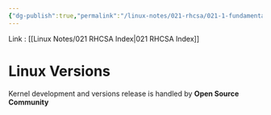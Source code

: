 ```yaml
---
{"dg-publish":true,"permalink":"/linux-notes/021-rhcsa/021-1-fundamentals-of-computer/021-1-4-linux-versions/","noteIcon":"","created":"2023-10-07T13:47:51.335+05:30","updated":"2023-10-23T10:55:49.013+05:30"}
---
```


Link : [[Linux Notes/021 RHCSA Index\|021 RHCSA Index]]

# Linux Versions

Kernel development and versions release is handled by **Open Source Community**


<style> .container {font-family: sans-serif; text-align: center;} .button-wrapper button {z-index: 1;height: 40px; width: 100px; margin: 10px;padding: 5px;} .excalidraw .App-menu_top .buttonList { display: flex;} .excalidraw-wrapper { height: 800px; margin: 50px; position: relative;} :root[dir="ltr"] .excalidraw .layer-ui__wrapper .zen-mode-transition.App-menu_bottom--transition-left {transform: none;} </style><script src="https://cdn.jsdelivr.net/npm/react@17/umd/react.production.min.js"></script><script src="https://cdn.jsdelivr.net/npm/react-dom@17/umd/react-dom.production.min.js"></script><script type="text/javascript" src="https://cdn.jsdelivr.net/npm/@excalidraw/excalidraw@0/dist/excalidraw.production.min.js"></script><div id="Linux_versionsexcalidraw.md1"></div><script>(function(){const InitialData={"type":"excalidraw","version":2,"source":"https://github.com/zsviczian/obsidian-excalidraw-plugin/releases/tag/1.9.19","elements":[{"id":"UZ148YN4","type":"text","x":-41,"y":-138.828125,"width":141.33985900878906,"height":25,"angle":0,"strokeColor":"#e03131","backgroundColor":"transparent","fillStyle":"hachure","strokeWidth":1,"strokeStyle":"solid","roughness":1,"opacity":100,"groupIds":[],"frameId":null,"roundness":null,"seed":358207660,"version":26,"versionNonce":246544172,"isDeleted":false,"boundElements":null,"updated":1694748739218,"link":null,"locked":false,"text":"kernel versions","rawText":"kernel versions","fontSize":20,"fontFamily":1,"textAlign":"left","verticalAlign":"top","baseline":17,"containerId":null,"originalText":"kernel versions","lineHeight":1.25},{"id":"pQdRCXVn","type":"text","x":-14.66668701171875,"y":-104.16143798828125,"width":33.95997619628906,"height":100,"angle":0,"strokeColor":"#1e1e1e","backgroundColor":"transparent","fillStyle":"hachure","strokeWidth":1,"strokeStyle":"solid","roughness":1,"opacity":100,"groupIds":[],"frameId":null,"roundness":null,"seed":1859108268,"version":93,"versionNonce":1945555988,"isDeleted":false,"boundElements":null,"updated":1694748359644,"link":null,"locked":false,"text":"2.0\n2.2\n2.4\n2.6","rawText":"2.0\n2.2\n2.4\n2.6","fontSize":20,"fontFamily":1,"textAlign":"left","verticalAlign":"top","baseline":92,"containerId":null,"originalText":"2.0\n2.2\n2.4\n2.6","lineHeight":1.25},{"id":"2gOKrUEo","type":"text","x":-12.333251953125,"y":2.505218505859375,"width":30.339981079101562,"height":75,"angle":0,"strokeColor":"#1e1e1e","backgroundColor":"transparent","fillStyle":"hachure","strokeWidth":1,"strokeStyle":"solid","roughness":1,"opacity":100,"groupIds":[],"frameId":null,"roundness":null,"seed":326101164,"version":53,"versionNonce":178202412,"isDeleted":false,"boundElements":null,"updated":1694748359644,"link":null,"locked":false,"text":"3.x\n4.x\n5.x","rawText":"3.x\n4.x\n5.x","fontSize":20,"fontFamily":1,"textAlign":"left","verticalAlign":"top","baseline":67,"containerId":null,"originalText":"3.x\n4.x\n5.x","lineHeight":1.25},{"id":"kKv99iP3","type":"text","x":-13.6666259765625,"y":90.17184448242188,"width":29.519973754882812,"height":25,"angle":0,"strokeColor":"#1e1e1e","backgroundColor":"transparent","fillStyle":"hachure","strokeWidth":1,"strokeStyle":"solid","roughness":1,"opacity":100,"groupIds":[],"frameId":null,"roundness":null,"seed":2052656044,"version":58,"versionNonce":1336619412,"isDeleted":false,"boundElements":null,"updated":1694748359644,"link":null,"locked":false,"text":"6.x","rawText":"6.x","fontSize":20,"fontFamily":1,"textAlign":"left","verticalAlign":"top","baseline":17,"containerId":null,"originalText":"6.x","lineHeight":1.25},{"id":"1yXiQcOULdxXlO32hDbvo","type":"freedraw","x":-200.33331298828125,"y":-143.49478149414062,"width":0.0001,"height":0.0001,"angle":0,"strokeColor":"#1e1e1e","backgroundColor":"transparent","fillStyle":"hachure","strokeWidth":1,"strokeStyle":"solid","roughness":1,"opacity":100,"groupIds":[],"frameId":null,"roundness":null,"seed":634175508,"version":10,"versionNonce":1128811564,"isDeleted":false,"boundElements":null,"updated":1694748359644,"link":null,"locked":false,"points":[[0,0],[0.0001,0.0001]],"pressures":[],"simulatePressure":true,"lastCommittedPoint":[0.0001,0.0001]},{"id":"lCecxTQwm8T0joi_sNeVy","type":"freedraw","x":37.6666259765625,"y":-96.828125,"width":29.3333740234375,"height":84,"angle":0,"strokeColor":"#1e1e1e","backgroundColor":"transparent","fillStyle":"hachure","strokeWidth":0.5,"strokeStyle":"solid","roughness":1,"opacity":100,"groupIds":[],"frameId":null,"roundness":null,"seed":780898324,"version":144,"versionNonce":1133662764,"isDeleted":false,"boundElements":null,"updated":1694748398307,"link":null,"locked":false,"points":[[-0.20511279603094223,0],[0.9231296515920566,0],[1.4871992301390855,0],[3.743684125385083,0],[4.307753703932112,0],[6.00006573010214,0.6511528547420058],[6.564135308649169,1.3023355173510174],[7.692377756272167,1.9534883720930232],[7.692377756272167,3.2558238894440406],[8.820620203895166,5.209312261537064],[10.512932230065195,9.767441860465116],[10.512932230065195,11.720930232558139],[11.641071387159252,14.325571459393167],[11.641071387159252,14.97675412200218],[11.641071387159252,15.627906976744185],[11.641071387159252,17.58139534883721],[11.641071387159252,18.883730866188227],[11.641071387159252,20.83721923828125],[11.641071387159252,22.13952494776526],[11.641071387159252,24.093013319858283],[11.641071387159252,26.69768435456032],[11.077001808612223,27.99999006404433],[11.077001808612223,29.302325581395348],[11.077001808612223,29.953478436137353],[11.077001808612223,30.604661098746366],[11.077001808612223,31.25581395348837],[11.077001808612223,32.55814947083939],[11.077001808612223,33.20930232558139],[11.077001808612223,33.8604551803234],[11.077001808612223,34.51163784293241],[11.077001808612223,35.16279069767442],[11.077001808612223,35.813943552416426],[11.077001808612223,36.465126215025435],[11.641071387159252,36.465126215025435],[12.76931383478225,37.116279069767444],[15.025695439499307,37.116279069767444],[17.282180334745306,37.116279069767444],[17.846249913292333,37.116279069767444],[20.102631518009392,37.116279069767444],[21.794943544179418,37.116279069767444],[22.35911641325539,37.116279069767444],[22.923185991802416,37.116279069767444],[24.051428439425415,37.116279069767444],[24.615498017972445,37.116279069767444],[25.179567596519473,37.116279069767444],[25.743740465595444,36.465126215025435],[26.8718796226895,35.16279069767442],[27.436052491765473,33.8604551803234],[27.436052491765473,33.20930232558139],[28.0001220703125,31.906966808230376],[27.436052491765473,31.906966808230376],[26.8718796226895,31.906966808230376],[26.8718796226895,32.55814947083939],[26.30781004414247,33.8604551803234],[25.179567596519473,36.465126215025435],[25.179567596519473,38.418614587118455],[25.179567596519473,39.72092029660247],[25.179567596519473,42.3255913313045],[25.179567596519473,44.93023255813954],[25.179567596519473,45.58138541288154],[25.179567596519473,46.23256807549055],[25.179567596519473,47.534873784974565],[25.179567596519473,48.837209302325576],[25.179567596519473,50.7906976744186],[25.179567596519473,51.44185052916061],[25.179567596519473,52.74418604651163],[25.179567596519473,53.39533890125363],[25.179567596519473,54.04652156386264],[25.179567596519473,54.69767441860465],[25.743740465595444,56.65116279069767],[25.743740465595444,57.95349830804869],[25.743740465595444,59.255804017532704],[26.8718796226895,60.55813953488372],[26.8718796226895,61.20929238962572],[26.8718796226895,61.86047505223473],[27.436052491765473,62.51162790697674],[27.436052491765473,63.81396342432776],[27.436052491765473,64.46511627906976],[27.436052491765473,65.11626913381177],[27.436052491765473,65.76745179642079],[27.436052491765473,67.06975750590479],[27.436052491765473,67.7209401685138],[26.8718796226895,69.02324587799782],[26.8718796226895,69.67442854060683],[26.8718796226895,70.32558139534883],[26.8718796226895,70.97673425009084],[26.30781004414247,71.62791691269985],[25.743740465595444,72.93022262218386],[25.179567596519473,74.23255813953489],[23.487255570349447,75.5348936568859],[22.923185991802416,76.83719936636992],[22.35911641325539,77.48838202897892],[21.794943544179418,78.13953488372093],[20.66680438708536,78.79068773846294],[19.53856193946236,80.09302325581395],[18.97449236091533,80.09302325581395],[18.410319491839363,80.09302325581395],[17.282180334745306,80.74417611055596],[16.718007465669334,80.74417611055596],[15.025695439499307,82.04651162790697],[14.461625860952278,82.04651162790697],[13.89755628240525,82.69766448264897],[13.33338341332928,82.69766448264897],[12.205244256235222,83.34884714525799],[11.077001808612223,83.34884714525799],[9.948759360989225,83.34884714525799],[8.820620203895166,84],[7.128308177725138,84],[6.00006573010214,84],[4.307753703932112,84],[3.743684125385083,84],[2.0513720992150555,84],[-0.20511279603094223,84],[-1.333251953125,84],[-1.333251953125,84\|-0.20511279603094223,0],[0.9231296515920566,0],[1.4871992301390855,0],[3.743684125385083,0],[4.307753703932112,0],[6.00006573010214,0.6511528547420058],[6.564135308649169,1.3023355173510174],[7.692377756272167,1.9534883720930232],[7.692377756272167,3.2558238894440406],[8.820620203895166,5.209312261537064],[10.512932230065195,9.767441860465116],[10.512932230065195,11.720930232558139],[11.641071387159252,14.325571459393167],[11.641071387159252,14.97675412200218],[11.641071387159252,15.627906976744185],[11.641071387159252,17.58139534883721],[11.641071387159252,18.883730866188227],[11.641071387159252,20.83721923828125],[11.641071387159252,22.13952494776526],[11.641071387159252,24.093013319858283],[11.641071387159252,26.69768435456032],[11.077001808612223,27.99999006404433],[11.077001808612223,29.302325581395348],[11.077001808612223,29.953478436137353],[11.077001808612223,30.604661098746366],[11.077001808612223,31.25581395348837],[11.077001808612223,32.55814947083939],[11.077001808612223,33.20930232558139],[11.077001808612223,33.8604551803234],[11.077001808612223,34.51163784293241],[11.077001808612223,35.16279069767442],[11.077001808612223,35.813943552416426],[11.077001808612223,36.465126215025435],[11.641071387159252,36.465126215025435],[12.76931383478225,37.116279069767444],[15.025695439499307,37.116279069767444],[17.282180334745306,37.116279069767444],[17.846249913292333,37.116279069767444],[20.102631518009392,37.116279069767444],[21.794943544179418,37.116279069767444],[22.35911641325539,37.116279069767444],[22.923185991802416,37.116279069767444],[24.051428439425415,37.116279069767444],[24.615498017972445,37.116279069767444],[25.179567596519473,37.116279069767444],[25.743740465595444,36.465126215025435],[26.8718796226895,35.16279069767442],[27.436052491765473,33.8604551803234],[27.436052491765473,33.20930232558139],[28.0001220703125,31.906966808230376],[27.436052491765473,31.906966808230376],[26.8718796226895,31.906966808230376],[26.8718796226895,32.55814947083939],[26.30781004414247,33.8604551803234],[25.179567596519473,36.465126215025435],[25.179567596519473,38.418614587118455],[25.179567596519473,39.72092029660247],[25.179567596519473,42.3255913313045],[25.179567596519473,44.93023255813954],[25.179567596519473,45.58138541288154],[25.179567596519473,46.23256807549055],[25.179567596519473,47.534873784974565],[25.179567596519473,48.837209302325576],[25.179567596519473,50.7906976744186],[25.179567596519473,51.44185052916061],[25.179567596519473,52.74418604651163],[25.179567596519473,53.39533890125363],[25.179567596519473,54.04652156386264],[25.179567596519473,54.69767441860465],[25.743740465595444,56.65116279069767],[25.743740465595444,57.95349830804869],[25.743740465595444,59.255804017532704],[26.8718796226895,60.55813953488372],[26.8718796226895,61.20929238962572],[26.8718796226895,61.86047505223473],[27.436052491765473,62.51162790697674],[27.436052491765473,63.81396342432776],[27.436052491765473,64.46511627906976],[27.436052491765473,65.11626913381177],[27.436052491765473,65.76745179642079],[27.436052491765473,67.06975750590479],[27.436052491765473,67.7209401685138],[26.8718796226895,69.02324587799782],[26.8718796226895,69.67442854060683],[26.8718796226895,70.32558139534883],[26.8718796226895,70.97673425009084],[26.30781004414247,71.62791691269985],[25.743740465595444,72.93022262218386],[25.179567596519473,74.23255813953489],[23.487255570349447,75.5348936568859],[22.923185991802416,76.83719936636992],[22.35911641325539,77.48838202897892],[21.794943544179418,78.13953488372093],[20.66680438708536,78.79068773846294],[19.53856193946236,80.09302325581395],[18.97449236091533,80.09302325581395],[18.410319491839363,80.09302325581395],[17.282180334745306,80.74417611055596],[16.718007465669334,80.74417611055596],[15.025695439499307,82.04651162790697],[14.461625860952278,82.04651162790697],[13.89755628240525,82.69766448264897],[13.33338341332928,82.69766448264897],[12.205244256235222,83.34884714525799],[11.077001808612223,83.34884714525799],[9.948759360989225,83.34884714525799],[8.820620203895166,84],[7.128308177725138,84],[6.00006573010214,84],[4.307753703932112,84],[3.743684125385083,84],[2.0513720992150555,84],[-0.20511279603094223,84],[-1.333251953125,84],[-1.333251953125,84]],"pressures":[],"simulatePressure":true,"lastCommittedPoint":[-1.333251953125,86]},{"id":"cos8sshhAum8BabEPwcXq","type":"freedraw","x":34.3333740234375,"y":14.505218505859375,"width":24.6666259765625,"height":60.666656494140625,"angle":0,"strokeColor":"#1e1e1e","backgroundColor":"transparent","fillStyle":"hachure","strokeWidth":0.5,"strokeStyle":"solid","roughness":1,"opacity":100,"groupIds":[],"frameId":null,"roundness":null,"seed":454407444,"version":158,"versionNonce":620068244,"isDeleted":false,"boundElements":null,"updated":1694748407862,"link":null,"locked":false,"points":[[0,-0.6360202950088242],[1.9733300781249996,-1.333343505859375],[3.2888633897900577,-1.333343505859375],[4.604456922709941,-0.9846739202641464],[5.591121961772442,-0.287366669753502],[6.906655273437499,1.1072797519475996],[8.551117078959942,4.942517510775861],[9.208853624165057,8.080448019093481],[10.195518663227556,11.567048113006328],[10.195518663227556,13.659001785218072],[10.524447157084941,14.704978621323946],[10.853315429687498,16.448262707940465],[11.182183702290057,17.494239544046337],[12.168848741352559,18.88888596574744],[12.8266455078125,19.934862801853313],[13.155513780415058,19.934862801853313],[14.7999755859375,19.934862801853313],[16.115508897602556,19.934862801853313],[17.102173936665057,19.934862801853313],[18.41776746958494,19.23753959100276],[18.746635742187497,18.88888596574744],[19.733300781249998,17.145585918791014],[20.39109754770994,15.750955457429818],[20.39109754770994,14.35630903572872],[20.39109754770994,14.007655410473395],[20.39109754770994,13.659001785218072],[20.062169053852557,14.35630903572872],[20.062169053852557,16.09960908268514],[20.062169053852557,18.54021638015221],[20.062169053852557,20.283516427108633],[20.062169053852557,23.07279331017093],[21.048834092915058,25.862054232893325],[22.36442762583494,27.60535427984975],[23.35109266489744,30.39463116291205],[23.679960937500002,33.183892085634426],[24.008829210102554,37.019145804802605],[24.6666259765625,40.854399523970784],[24.6666259765625,44.34098365754372],[24.008829210102554,48.17623737671188],[21.048834092915058,51.31416788502952],[18.746635742187497,54.1034288077519],[14.471107313334938,56.89270569081418],[10.853315429687498,57.59002890166474],[6.577787000834941,58.63600573777062],[2.631126844584942,58.98465936302594],[1.9733300781249996,58.98465936302594],[1.315533311665058,59.33331298828125],[0.9866650390624998,59.33331298828125],[0.9866650390624998,58.98465936302594],[0.9866650390624998,58.98465936302594\|0,-0.6360202950088242],[1.9733300781249996,-1.333343505859375],[3.2888633897900577,-1.333343505859375],[4.604456922709941,-0.9846739202641464],[5.591121961772442,-0.287366669753502],[6.906655273437499,1.1072797519475996],[8.551117078959942,4.942517510775861],[9.208853624165057,8.080448019093481],[10.195518663227556,11.567048113006328],[10.195518663227556,13.659001785218072],[10.524447157084941,14.704978621323946],[10.853315429687498,16.448262707940465],[11.182183702290057,17.494239544046337],[12.168848741352559,18.88888596574744],[12.8266455078125,19.934862801853313],[13.155513780415058,19.934862801853313],[14.7999755859375,19.934862801853313],[16.115508897602556,19.934862801853313],[17.102173936665057,19.934862801853313],[18.41776746958494,19.23753959100276],[18.746635742187497,18.88888596574744],[19.733300781249998,17.145585918791014],[20.39109754770994,15.750955457429818],[20.39109754770994,14.35630903572872],[20.39109754770994,14.007655410473395],[20.39109754770994,13.659001785218072],[20.062169053852557,14.35630903572872],[20.062169053852557,16.09960908268514],[20.062169053852557,18.54021638015221],[20.062169053852557,20.283516427108633],[20.062169053852557,23.07279331017093],[21.048834092915058,25.862054232893325],[22.36442762583494,27.60535427984975],[23.35109266489744,30.39463116291205],[23.679960937500002,33.183892085634426],[24.008829210102554,37.019145804802605],[24.6666259765625,40.854399523970784],[24.6666259765625,44.34098365754372],[24.008829210102554,48.17623737671188],[21.048834092915058,51.31416788502952],[18.746635742187497,54.1034288077519],[14.471107313334938,56.89270569081418],[10.853315429687498,57.59002890166474],[6.577787000834941,58.63600573777062],[2.631126844584942,58.98465936302594],[1.9733300781249996,58.98465936302594],[1.315533311665058,59.33331298828125],[0.9866650390624998,59.33331298828125],[0.9866650390624998,58.98465936302594],[0.9866650390624998,58.98465936302594]],"pressures":[],"simulatePressure":true,"lastCommittedPoint":[2,114]},{"id":"kVf9tht8","type":"text","x":84,"y":-61.828125,"width":147.85986328125,"height":25,"angle":0,"strokeColor":"#2f9e44","backgroundColor":"transparent","fillStyle":"hachure","strokeWidth":0.5,"strokeStyle":"solid","roughness":1,"opacity":100,"groupIds":[],"frameId":null,"roundness":null,"seed":249636140,"version":54,"versionNonce":259264276,"isDeleted":false,"boundElements":null,"updated":1694748746226,"link":null,"locked":false,"text":"old generations","rawText":"old generations","fontSize":20,"fontFamily":1,"textAlign":"left","verticalAlign":"top","baseline":17,"containerId":null,"originalText":"old generations","lineHeight":1.25},{"id":"o7dVoUjC","type":"text","x":76.333251953125,"y":29.505218505859375,"width":152.59986877441406,"height":25,"angle":0,"strokeColor":"#2f9e44","backgroundColor":"transparent","fillStyle":"hachure","strokeWidth":0.5,"strokeStyle":"solid","roughness":1,"opacity":100,"groupIds":[],"frameId":null,"roundness":null,"seed":799572652,"version":48,"versionNonce":1217050284,"isDeleted":false,"boundElements":null,"updated":1694748748466,"link":null,"locked":false,"text":"new generations","rawText":"new generations","fontSize":20,"fontFamily":1,"textAlign":"left","verticalAlign":"top","baseline":17,"containerId":null,"originalText":"new generations","lineHeight":1.25},{"id":"Bl3j9y1y","type":"text","x":36.0001220703125,"y":85.83853149414062,"width":178.99984741210938,"height":50,"angle":0,"strokeColor":"#2f9e44","backgroundColor":"transparent","fillStyle":"hachure","strokeWidth":0.5,"strokeStyle":"solid","roughness":1,"opacity":100,"groupIds":[],"frameId":null,"roundness":null,"seed":869026732,"version":65,"versionNonce":200669076,"isDeleted":false,"boundElements":null,"updated":1694748751001,"link":null,"locked":false,"text":"Latest generation\n (but unstable)","rawText":"Latest generation\n (but unstable)","fontSize":20,"fontFamily":1,"textAlign":"left","verticalAlign":"top","baseline":42,"containerId":null,"originalText":"Latest generation\n (but unstable)","lineHeight":1.25},{"id":"4ur2EZfM","type":"text","x":-97.04763939267116,"y":170.4099804106213,"width":115.5972900390625,"height":86.31820046284814,"angle":0,"strokeColor":"#f08c00","backgroundColor":"transparent","fillStyle":"hachure","strokeWidth":0.5,"strokeStyle":"solid","roughness":1,"opacity":100,"groupIds":[],"frameId":null,"roundness":null,"seed":756425492,"version":261,"versionNonce":1355082516,"isDeleted":false,"boundElements":[],"updated":1694748814711,"link":null,"locked":false,"text":"2.0","rawText":"2.0","fontSize":69.05456037027842,"fontFamily":1,"textAlign":"left","verticalAlign":"top","baseline":61.000000000000114,"containerId":null,"originalText":"2.0","lineHeight":1.25},{"id":"9n4dmud7_JvezIhh5Emp9","type":"arrow","x":-84.70158057865801,"y":238.06077357700894,"width":24.86374793166719,"height":68.57139950706835,"angle":0,"strokeColor":"#1e1e1e","backgroundColor":"transparent","fillStyle":"hachure","strokeWidth":0.5,"strokeStyle":"solid","roughness":1,"opacity":100,"groupIds":[],"frameId":null,"roundness":{"type":2},"seed":338583980,"version":615,"versionNonce":92906132,"isDeleted":false,"boundElements":null,"updated":1694748808348,"link":null,"locked":false,"points":[[0,0],[-24.86374793166719,68.57139950706835]],"lastCommittedPoint":null,"startBinding":null,"endBinding":{"elementId":"jgKs43CW","focus":-0.5240084427657219,"gap":12.000000000000028},"startArrowhead":null,"endArrowhead":"arrow"},{"id":"E2LHcHM2Ed6aD83Fb3jFj","type":"arrow","x":11.829058967055108,"y":234.94043558624233,"width":54.772430227187726,"height":64.89818746063273,"angle":0,"strokeColor":"#1e1e1e","backgroundColor":"transparent","fillStyle":"hachure","strokeWidth":0.5,"strokeStyle":"solid","roughness":1,"opacity":100,"groupIds":[],"frameId":null,"roundness":{"type":2},"seed":1176038164,"version":850,"versionNonce":1534293396,"isDeleted":false,"boundElements":null,"updated":1694749103021,"link":null,"locked":false,"points":[[0,0],[54.772430227187726,64.89818746063273]],"lastCommittedPoint":null,"startBinding":null,"endBinding":{"elementId":"7FMmIyGG","focus":-0.5435942633806176,"gap":15.333282470703097},"startArrowhead":null,"endArrowhead":"arrow"},{"id":"jgKs43CW","type":"text","x":-157.79363141741072,"y":318.63217308407735,"width":175.27066040039062,"height":25.070189556812846,"angle":0,"strokeColor":"#1971c2","backgroundColor":"transparent","fillStyle":"hachure","strokeWidth":0.5,"strokeStyle":"solid","roughness":1,"opacity":100,"groupIds":[],"frameId":null,"roundness":null,"seed":1354822420,"version":237,"versionNonce":1494181140,"isDeleted":false,"boundElements":[{"id":"9n4dmud7_JvezIhh5Emp9","type":"arrow"}],"updated":1694748808347,"link":null,"locked":false,"text":"2 is major number","rawText":"2 is major number","fontSize":20.056151645450303,"fontFamily":1,"textAlign":"left","verticalAlign":"top","baseline":16.999999999999968,"containerId":null,"originalText":"2 is major number","lineHeight":1.25},{"id":"7FMmIyGG","type":"text","x":55.03211030505952,"y":315.1719055175781,"width":186.61578369140625,"height":27.750392845264663,"angle":0,"strokeColor":"#1971c2","backgroundColor":"transparent","fillStyle":"hachure","strokeWidth":0.5,"strokeStyle":"solid","roughness":1,"opacity":100,"groupIds":[],"frameId":null,"roundness":null,"seed":1069080212,"version":286,"versionNonce":864080276,"isDeleted":false,"boundElements":[{"id":"E2LHcHM2Ed6aD83Fb3jFj","type":"arrow"}],"updated":1694748805634,"link":null,"locked":false,"text":"0 is minor number","rawText":"0 is minor number","fontSize":22.200314276211706,"fontFamily":1,"textAlign":"left","verticalAlign":"top","baseline":19.00000000000003,"containerId":null,"originalText":"0 is minor number","lineHeight":1.25},{"id":"Z8rz3WTn","type":"text","x":-48,"y":-167.828125,"width":10,"height":25,"angle":0,"strokeColor":"#1e1e1e","backgroundColor":"transparent","fillStyle":"hachure","strokeWidth":1,"strokeStyle":"solid","roughness":1,"opacity":100,"groupIds":[],"frameId":null,"roundness":null,"seed":196642476,"version":11,"versionNonce":1839515284,"isDeleted":true,"boundElements":null,"updated":1694748359644,"link":null,"locked":false,"text":"","rawText":"","fontSize":20,"fontFamily":1,"textAlign":"left","verticalAlign":"top","baseline":17,"containerId":null,"originalText":"","lineHeight":1.25},{"id":"GoW3xhAT-nzI5LV49WkG7","type":"freedraw","x":61.666748046875,"y":-94.828125,"width":44.6666259765625,"height":48.666656494140625,"angle":0,"strokeColor":"#1e1e1e","backgroundColor":"transparent","fillStyle":"hachure","strokeWidth":1,"strokeStyle":"solid","roughness":1,"opacity":100,"groupIds":[],"frameId":null,"roundness":null,"seed":330276756,"version":107,"versionNonce":956916140,"isDeleted":true,"boundElements":null,"updated":1694748359644,"link":null,"locked":false,"points":[[0,0],[0.6666259765625,-0.666656494140625],[2.6666259765625,-0.666656494140625],[5.333251953125,-0.666656494140625],[7.333251953125,-0.666656494140625],[11.333251953125,-0.666656494140625],[14,0],[18,0],[20.6666259765625,0.66668701171875],[22.6666259765625,1.333343505859375],[24,2],[24.6666259765625,2.66668701171875],[25.333251953125,4],[26,4],[26,4.66668701171875],[27.333251953125,6],[29.333251953125,7.333343505859375],[29.333251953125,8.66668701171875],[30,8.66668701171875],[30.6666259765625,9.333343505859375],[30.6666259765625,10],[30.6666259765625,12],[30.6666259765625,12.66668701171875],[30.6666259765625,13.333343505859375],[31.333251953125,14.66668701171875],[32,15.333343505859375],[32,16],[32.6666259765625,18],[32.6666259765625,18.66668701171875],[32.6666259765625,20],[32.6666259765625,20.66668701171875],[33.333251953125,21.333343505859375],[33.333251953125,22],[33.333251953125,22.66668701171875],[33.333251953125,23.333343505859375],[33.333251953125,24],[33.333251953125,24.66668701171875],[33.333251953125,26],[33.333251953125,26.66668701171875],[33.333251953125,27.333343505859375],[33.333251953125,28.66668701171875],[33.333251953125,29.333343505859375],[33.333251953125,30.66668701171875],[32.6666259765625,31.333343505859375],[32,32],[32,32.66668701171875],[31.333251953125,33.333343505859375],[31.333251953125,34.66668701171875],[31.333251953125,35.333343505859375],[30.6666259765625,36.66668701171875],[30,36.66668701171875],[29.333251953125,37.333343505859375],[28.6666259765625,38],[28,39.333343505859375],[27.333251953125,40],[26.6666259765625,40.66668701171875],[26,41.333343505859375],[25.333251953125,41.333343505859375],[24.6666259765625,41.333343505859375],[24,41.333343505859375],[22.6666259765625,41.333343505859375],[21.333251953125,41.333343505859375],[20.6666259765625,41.333343505859375],[18.6666259765625,41.333343505859375],[18,41.333343505859375],[18,42],[18,42.66668701171875],[18,44],[18.6666259765625,44.66668701171875],[19.333251953125,45.333343505859375],[20,45.333343505859375],[20.6666259765625,45.333343505859375],[21.333251953125,45.333343505859375],[22.6666259765625,45.333343505859375],[23.333251953125,46],[24,46.66668701171875],[24.6666259765625,46.66668701171875],[26.6666259765625,47.333343505859375],[28,48],[29.333251953125,48],[30,48],[30.6666259765625,48],[32,48],[32.6666259765625,48],[33.333251953125,48],[35.333251953125,48],[36,48],[36.6666259765625,48],[38,48],[38.6666259765625,48],[41.333251953125,48],[42,47.333343505859375],[42.6666259765625,46.66668701171875],[42.6666259765625,46],[44,46],[44,45.333343505859375],[44.6666259765625,44.66668701171875],[44.6666259765625,44.66668701171875]],"pressures":[],"simulatePressure":true,"lastCommittedPoint":[44.6666259765625,44.66668701171875]},{"id":"3pXtdpIuv5Kaqu0pARk5Y","type":"freedraw","x":59.666748046875,"y":107.83856201171875,"width":0.0001,"height":0.0001,"angle":0,"strokeColor":"#1e1e1e","backgroundColor":"transparent","fillStyle":"hachure","strokeWidth":1,"strokeStyle":"solid","roughness":1,"opacity":100,"groupIds":[],"frameId":null,"roundness":null,"seed":1105597100,"version":11,"versionNonce":1073209108,"isDeleted":true,"boundElements":null,"updated":1694748359644,"link":null,"locked":false,"points":[[0,0],[0.0001,0.0001]],"pressures":[],"simulatePressure":true,"lastCommittedPoint":[0.0001,0.0001]},{"id":"kTYO14etoLUIJzfjGkRNL","type":"freedraw","x":71,"y":-102.828125,"width":46.666748046875,"height":70.66668701171875,"angle":0,"strokeColor":"#1e1e1e","backgroundColor":"transparent","fillStyle":"hachure","strokeWidth":1,"strokeStyle":"solid","roughness":1,"opacity":100,"groupIds":[],"frameId":null,"roundness":null,"seed":190859412,"version":90,"versionNonce":760405140,"isDeleted":true,"boundElements":null,"updated":1694748359645,"link":null,"locked":false,"points":[[0,0],[0.666748046875,0],[1.3333740234375,0],[2.666748046875,0],[4,0],[6,4.66668701171875],[8,8],[10,12.66668701171875],[11.3333740234375,14],[12.666748046875,16],[13.3333740234375,17.333343505859375],[13.3333740234375,18.66668701171875],[15.3333740234375,20.66668701171875],[15.3333740234375,21.333343505859375],[16,22],[17.3333740234375,23.333343505859375],[19.3333740234375,25.333343505859375],[22,26],[25.3333740234375,26.66668701171875],[28,26.66668701171875],[30.666748046875,26.66668701171875],[32.666748046875,26.66668701171875],[34,26.66668701171875],[34.666748046875,26.66668701171875],[36.666748046875,26.66668701171875],[40,26],[42,25.333343505859375],[42.666748046875,24.66668701171875],[43.3333740234375,24.66668701171875],[44,24],[44,22.66668701171875],[44,21.333343505859375],[44,19.333343505859375],[44,18.66668701171875],[44,19.333343505859375],[44,20],[44,21.333343505859375],[44,22.66668701171875],[44,23.333343505859375],[44,24.66668701171875],[44,25.333343505859375],[44,28],[44,30],[44,32],[44,34],[44,36],[44.666748046875,38],[44.666748046875,40.66668701171875],[45.3333740234375,44],[46,44.66668701171875],[46,46.66668701171875],[46.666748046875,48],[46.666748046875,48.66668701171875],[46.666748046875,49.333343505859375],[46.666748046875,50.66668701171875],[46.666748046875,52],[46.666748046875,52.66668701171875],[46.666748046875,54],[46.666748046875,56],[46,56.66668701171875],[45.3333740234375,57.333343505859375],[44.666748046875,58.66668701171875],[44.666748046875,59.333343505859375],[44,60],[42.666748046875,61.333343505859375],[42,62],[40.666748046875,62.66668701171875],[40,63.333343505859375],[39.3333740234375,64.66668701171875],[37.3333740234375,65.33334350585938],[35.3333740234375,66],[33.3333740234375,67.33334350585938],[32,68],[31.3333740234375,68],[30.666748046875,68],[28,68.66668701171875],[26,68.66668701171875],[25.3333740234375,68.66668701171875],[23.3333740234375,68.66668701171875],[21.3333740234375,68.66668701171875],[18.666748046875,70.66668701171875],[18,70.66668701171875],[17.3333740234375,70.66668701171875],[17.3333740234375,70.66668701171875]],"pressures":[],"simulatePressure":true,"lastCommittedPoint":[17.3333740234375,70.66668701171875]},{"id":"42IMRLW_1KfY8xmxpKIlU","type":"freedraw","x":69.666748046875,"y":-100.16143798828125,"width":22.6666259765625,"height":33.33331298828125,"angle":0,"strokeColor":"#1e1e1e","backgroundColor":"transparent","fillStyle":"hachure","strokeWidth":1,"strokeStyle":"solid","roughness":1,"opacity":100,"groupIds":[],"frameId":null,"roundness":null,"seed":390600596,"version":50,"versionNonce":726001324,"isDeleted":true,"boundElements":null,"updated":1694748359645,"link":null,"locked":false,"points":[[0,0],[0.6666259765625,0],[1.333251953125,0],[3.333251953125,0],[4.6666259765625,0],[6.6666259765625,0],[8.6666259765625,0],[10.6666259765625,0],[12,0],[13.333251953125,0],[14,0.666656494140625],[16,1.33331298828125],[18,3.33331298828125],[18.6666259765625,4],[19.333251953125,5.33331298828125],[20,6],[20.6666259765625,8],[20.6666259765625,8.666656494140625],[22,10],[22.6666259765625,10.666656494140625],[22.6666259765625,12],[22.6666259765625,14],[22.6666259765625,14.666656494140625],[22.6666259765625,16.666656494140625],[22.6666259765625,17.33331298828125],[22.6666259765625,18.666656494140625],[22.6666259765625,20],[22.6666259765625,20.666656494140625],[22.6666259765625,21.33331298828125],[22.6666259765625,23.33331298828125],[21.333251953125,24.666656494140625],[20.6666259765625,25.33331298828125],[20,26],[20,26.666656494140625],[18.6666259765625,28],[16.6666259765625,29.33331298828125],[15.333251953125,30],[13.333251953125,30.666656494140625],[12.6666259765625,31.33331298828125],[10.6666259765625,32],[9.333251953125,33.33331298828125],[8,33.33331298828125],[7.333251953125,33.33331298828125],[7.333251953125,33.33331298828125]],"pressures":[],"simulatePressure":true,"lastCommittedPoint":[7.333251953125,33.33331298828125]},{"id":"SgSteJ7PaSOSH2VLR3OIg","type":"freedraw","x":75.666748046875,"y":-94.828125,"width":45.333251953125,"height":63.333343505859375,"angle":0,"strokeColor":"#1e1e1e","backgroundColor":"transparent","fillStyle":"hachure","strokeWidth":1,"strokeStyle":"solid","roughness":1,"opacity":100,"groupIds":[],"frameId":null,"roundness":null,"seed":1408846484,"version":81,"versionNonce":24259092,"isDeleted":true,"boundElements":null,"updated":1694748359645,"link":null,"locked":false,"points":[[0,0],[0,-0.666656494140625],[1.333251953125,-0.666656494140625],[4.6666259765625,-0.666656494140625],[10.6666259765625,0.66668701171875],[12,1.333343505859375],[15.333251953125,3.333343505859375],[16.6666259765625,5.333343505859375],[18.6666259765625,7.333343505859375],[22.6666259765625,12],[24.6666259765625,15.333343505859375],[26.6666259765625,18],[28,19.333343505859375],[28,20],[28,22],[28.6666259765625,23.333343505859375],[28.6666259765625,24],[28.6666259765625,26],[28.6666259765625,26.66668701171875],[28.6666259765625,28.66668701171875],[28.6666259765625,30.66668701171875],[28.6666259765625,32.66668701171875],[28.6666259765625,33.333343505859375],[28.6666259765625,35.333343505859375],[28.6666259765625,36.66668701171875],[28,38.66668701171875],[27.333251953125,40],[26.6666259765625,41.333343505859375],[26.6666259765625,42],[25.333251953125,43.333343505859375],[24.6666259765625,44.66668701171875],[24.6666259765625,46],[24.6666259765625,46.66668701171875],[24,47.333343505859375],[22.6666259765625,49.333343505859375],[22,50],[21.333251953125,50.66668701171875],[20,52],[18.6666259765625,53.333343505859375],[18.6666259765625,54],[16.6666259765625,54.66668701171875],[15.333251953125,55.333343505859375],[13.333251953125,55.333343505859375],[12.6666259765625,55.333343505859375],[12,55.333343505859375],[11.333251953125,55.333343505859375],[10.6666259765625,55.333343505859375],[13.333251953125,56.66668701171875],[14,57.333343505859375],[15.333251953125,57.333343505859375],[16,58.66668701171875],[18,60],[19.333251953125,60.66668701171875],[20,60.66668701171875],[22,61.333343505859375],[22.6666259765625,61.333343505859375],[25.333251953125,62],[26,62.66668701171875],[28,62.66668701171875],[30.6666259765625,62.66668701171875],[32.6666259765625,62.66668701171875],[34.6666259765625,62.66668701171875],[37.333251953125,62.66668701171875],[38.6666259765625,62.66668701171875],[40.6666259765625,61.333343505859375],[42.6666259765625,59.333343505859375],[44,58.66668701171875],[45.333251953125,58],[45.333251953125,57.333343505859375],[45.333251953125,56.66668701171875],[45.333251953125,56],[45.333251953125,54.66668701171875],[45.333251953125,54],[45.333251953125,53.333343505859375],[45.333251953125,53.333343505859375]],"pressures":[],"simulatePressure":true,"lastCommittedPoint":[45.333251953125,53.333343505859375]},{"id":"LzCWXXNoonlNYQI15WcCG","type":"freedraw","x":66.3333740234375,"y":11.83856201171875,"width":42.6666259765625,"height":68,"angle":0,"strokeColor":"#1e1e1e","backgroundColor":"transparent","fillStyle":"hachure","strokeWidth":1,"strokeStyle":"solid","roughness":1,"opacity":100,"groupIds":[],"frameId":null,"roundness":null,"seed":1361858068,"version":87,"versionNonce":900139028,"isDeleted":true,"boundElements":null,"updated":1694748347814,"link":null,"locked":false,"points":[[0,0],[3.3333740234375,0.666656494140625],[4.6666259765625,1.33331298828125],[9.3333740234375,4],[10.6666259765625,5.33331298828125],[11.3333740234375,6],[12.6666259765625,8.666656494140625],[14,11.33331298828125],[14.6666259765625,14],[14.6666259765625,14.666656494140625],[15.3333740234375,17.33331298828125],[15.3333740234375,18.666656494140625],[16.6666259765625,20],[17.3333740234375,20.666656494140625],[18,22.666656494140625],[20,24.666656494140625],[20.6666259765625,26],[22.6666259765625,27.33331298828125],[24.6666259765625,28.666656494140625],[25.3333740234375,29.33331298828125],[26.6666259765625,29.33331298828125],[29.3333740234375,30],[30,30],[31.3333740234375,30],[32,30],[32.6666259765625,30],[34.6666259765625,30],[36,30],[37.3333740234375,29.33331298828125],[37.3333740234375,28.666656494140625],[39.3333740234375,26.666656494140625],[40,26],[40.6666259765625,25.33331298828125],[40.6666259765625,24.666656494140625],[40.6666259765625,24],[40.6666259765625,23.33331298828125],[40.6666259765625,24],[40.6666259765625,25.33331298828125],[40.6666259765625,26],[40.6666259765625,26.666656494140625],[40.6666259765625,27.33331298828125],[41.3333740234375,30],[42,32],[42,32.666656494140625],[42,34.666656494140625],[42.6666259765625,36],[42.6666259765625,38],[42.6666259765625,40.666656494140625],[42.6666259765625,42],[42.6666259765625,43.33331298828125],[42.6666259765625,44.666656494140625],[42.6666259765625,46.666656494140625],[42.6666259765625,48],[42.6666259765625,49.33331298828125],[42.6666259765625,50.666656494140625],[42.6666259765625,51.33331298828125],[42.6666259765625,53.33331298828125],[42.6666259765625,54],[42.6666259765625,55.33331298828125],[42.6666259765625,56],[40.6666259765625,58],[40,58.666656494140625],[38.6666259765625,60.666656494140625],[38,62],[36.6666259765625,63.33331298828125],[34.6666259765625,64],[34,64],[32,64],[30.6666259765625,65.33331298828125],[30,65.33331298828125],[29.3333740234375,65.33331298828125],[28.6666259765625,65.33331298828125],[27.3333740234375,65.33331298828125],[26.6666259765625,65.33331298828125],[26,65.33331298828125],[24,66],[23.3333740234375,66],[21.3333740234375,66],[20.6666259765625,66],[20,66.66665649414062],[19.3333740234375,66.66665649414062],[18.6666259765625,67.33331298828125],[18.6666259765625,68],[18,68],[18,68]],"pressures":[],"simulatePressure":true,"lastCommittedPoint":[18,68]},{"id":"4Y2fNNBIoCSjMhZ4JSU6G","type":"freedraw","x":69,"y":10.505218505859375,"width":24.666748046875,"height":59.33331298828125,"angle":0,"strokeColor":"#1e1e1e","backgroundColor":"transparent","fillStyle":"hachure","strokeWidth":1,"strokeStyle":"solid","roughness":1,"opacity":100,"groupIds":[],"frameId":null,"roundness":null,"seed":1429530004,"version":42,"versionNonce":1363218452,"isDeleted":true,"boundElements":null,"updated":1694748350973,"link":null,"locked":false,"points":[[0,0],[0.666748046875,-0.666656494140625],[2.666748046875,0],[4.666748046875,2],[6.666748046875,3.333343505859375],[8.666748046875,5.333343505859375],[9.3333740234375,6.666656494140625],[11.3333740234375,8.666656494140625],[12.666748046875,10],[15.3333740234375,13.333343505859375],[16,14.666656494140625],[18,16.666656494140625],[19.3333740234375,18.666656494140625],[20.666748046875,20.666656494140625],[22,22.666656494140625],[22.666748046875,23.333343505859375],[23.3333740234375,24.666656494140625],[23.3333740234375,26.666656494140625],[24.666748046875,28.666656494140625],[24.666748046875,29.333343505859375],[24.666748046875,30.666656494140625],[24.666748046875,34],[24.666748046875,36],[24.666748046875,40],[24.666748046875,42],[24,44.666656494140625],[23.3333740234375,47.333343505859375],[22,48.666656494140625],[20.666748046875,50.666656494140625],[20,52],[18,54],[17.3333740234375,54],[16.666748046875,54.666656494140625],[16.666748046875,55.333343505859375],[16,56],[15.3333740234375,56.666656494140625],[14.666748046875,57.333343505859375],[14,58],[14.666748046875,58.666656494140625],[14.666748046875,58.666656494140625]],"pressures":[],"simulatePressure":true,"lastCommittedPoint":[14.666748046875,58.666656494140625]},{"id":"rWfqBhi6sO2Y5tTVHcyoh","type":"freedraw","x":75.666748046875,"y":7.83856201171875,"width":27.333251953125,"height":96.66665649414062,"angle":0,"strokeColor":"#1e1e1e","backgroundColor":"transparent","fillStyle":"hachure","strokeWidth":1,"strokeStyle":"solid","roughness":1,"opacity":100,"groupIds":[],"frameId":null,"roundness":null,"seed":5107092,"version":68,"versionNonce":1820141332,"isDeleted":true,"boundElements":null,"updated":1694748354293,"link":null,"locked":false,"points":[[0,0],[0,1.33331298828125],[2,3.33331298828125],[3.333251953125,5.33331298828125],[5.333251953125,8],[6.6666259765625,12],[9.333251953125,16.666656494140625],[10,19.33331298828125],[10.6666259765625,22.666656494140625],[11.333251953125,24.666656494140625],[11.333251953125,26.666656494140625],[11.333251953125,30.666656494140625],[10.6666259765625,35.33331298828125],[10.6666259765625,37.33331298828125],[8.6666259765625,40.666656494140625],[8,42.666656494140625],[7.333251953125,44.666656494140625],[7.333251953125,45.33331298828125],[7.333251953125,47.33331298828125],[7.333251953125,48],[7.333251953125,50],[7.333251953125,50.666656494140625],[7.333251953125,51.33331298828125],[8.6666259765625,53.33331298828125],[11.333251953125,54],[13.333251953125,54],[15.333251953125,54],[17.333251953125,54],[18,54],[20,53.33331298828125],[20,52.666656494140625],[22,51.33331298828125],[23.333251953125,50.666656494140625],[25.333251953125,49.33331298828125],[25.333251953125,48.666656494140625],[25.333251953125,48],[25.333251953125,46.666656494140625],[25.333251953125,44.666656494140625],[25.333251953125,45.33331298828125],[25.333251953125,47.33331298828125],[25.333251953125,48],[25.333251953125,50],[25.333251953125,51.33331298828125],[25.333251953125,52.666656494140625],[25.333251953125,55.33331298828125],[25.333251953125,58.666656494140625],[25.333251953125,62.666656494140625],[25.333251953125,66],[26,69.33331298828125],[26,74],[26,77.33331298828125],[27.333251953125,80],[27.333251953125,83.33331298828125],[27.333251953125,85.33331298828125],[27.333251953125,86.66665649414062],[27.333251953125,88.66665649414062],[27.333251953125,90],[26.6666259765625,92],[22,93.33331298828125],[15.333251953125,96],[12,96],[7.333251953125,96.66665649414062],[6.6666259765625,96.66665649414062],[6,96.66665649414062],[4.6666259765625,96.66665649414062],[4.6666259765625,96.66665649414062]],"pressures":[],"simulatePressure":true,"lastCommittedPoint":[4.6666259765625,96.66665649414062]},{"id":"o_KCOnYqi9KoZxVy5nXsP","type":"freedraw","x":62.3333740234375,"y":9.83856201171875,"width":54,"height":97.33334350585938,"angle":0,"strokeColor":"#1e1e1e","backgroundColor":"transparent","fillStyle":"hachure","strokeWidth":1,"strokeStyle":"solid","roughness":1,"opacity":100,"groupIds":[],"frameId":null,"roundness":null,"seed":703538324,"version":77,"versionNonce":2135672724,"isDeleted":true,"boundElements":null,"updated":1694748359645,"link":null,"locked":false,"points":[[0,0],[0.6666259765625,0.666656494140625],[3.3333740234375,-0.66668701171875],[6,-1.333343505859375],[6.6666259765625,-1.333343505859375],[8.6666259765625,-1.333343505859375],[10.6666259765625,-0.66668701171875],[13.3333740234375,0.666656494140625],[16.6666259765625,4],[25.3333740234375,11.33331298828125],[26.6666259765625,14],[28.6666259765625,16.666656494140625],[29.3333740234375,18],[29.3333740234375,20],[29.3333740234375,23.33331298828125],[29.3333740234375,28],[29.3333740234375,31.33331298828125],[29.3333740234375,33.33331298828125],[29.3333740234375,34.666656494140625],[28,38],[27.3333740234375,40.666656494140625],[27.3333740234375,42.666656494140625],[26.6666259765625,44],[26.6666259765625,45.33331298828125],[26.6666259765625,46],[26.6666259765625,46.666656494140625],[26.6666259765625,47.33331298828125],[26.6666259765625,49.33331298828125],[26.6666259765625,50],[28.6666259765625,50.666656494140625],[31.3333740234375,50.666656494140625],[32,50.666656494140625],[32.6666259765625,50.666656494140625],[34,50.666656494140625],[38,50],[40,48.666656494140625],[41.3333740234375,48.666656494140625],[43.3333740234375,48],[47.3333740234375,44.666656494140625],[49.3333740234375,44],[51.3333740234375,42],[51.3333740234375,41.33331298828125],[51.3333740234375,40.666656494140625],[51.3333740234375,39.33331298828125],[51.3333740234375,37.33331298828125],[51.3333740234375,36.666656494140625],[51.3333740234375,36],[50.6666259765625,36],[50.6666259765625,37.33331298828125],[50.6666259765625,40.666656494140625],[50.6666259765625,43.33331298828125],[50.6666259765625,46],[50.6666259765625,50],[51.3333740234375,53.33331298828125],[51.3333740234375,56],[51.3333740234375,58],[51.3333740234375,62],[52,65.33331298828125],[52,70.66665649414062],[54,77.33331298828125],[54,82],[54,86],[52.6666259765625,88.66665649414062],[50.6666259765625,91.33331298828125],[48,93.33331298828125],[44.6666259765625,94.66665649414062],[40.6666259765625,95.33331298828125],[37.3333740234375,95.33331298828125],[34.6666259765625,96],[34,96],[32,96],[31.3333740234375,96],[28.6666259765625,96],[28,96],[28,96]],"pressures":[],"simulatePressure":true,"lastCommittedPoint":[28,96]},{"id":"0PnBIzw5","type":"text","x":167,"y":54.171875,"width":10,"height":25,"angle":0,"strokeColor":"#1e1e1e","backgroundColor":"transparent","fillStyle":"hachure","strokeWidth":0.5,"strokeStyle":"solid","roughness":1,"opacity":100,"groupIds":[],"frameId":null,"roundness":null,"seed":160258988,"version":2,"versionNonce":765379220,"isDeleted":true,"boundElements":null,"updated":1694748433809,"link":null,"locked":false,"text":"","rawText":"","fontSize":20,"fontFamily":1,"textAlign":"left","verticalAlign":"top","baseline":17,"containerId":null,"originalText":"","lineHeight":1.25},{"id":"imqPqb6q","type":"text","x":145,"y":0.171875,"width":10,"height":25,"angle":0,"strokeColor":"#1e1e1e","backgroundColor":"transparent","fillStyle":"hachure","strokeWidth":0.5,"strokeStyle":"solid","roughness":1,"opacity":100,"groupIds":[],"frameId":null,"roundness":null,"seed":1398207532,"version":2,"versionNonce":1833370132,"isDeleted":true,"boundElements":null,"updated":1694748456448,"link":null,"locked":false,"text":"","rawText":"","fontSize":20,"fontFamily":1,"textAlign":"left","verticalAlign":"top","baseline":17,"containerId":null,"originalText":"","lineHeight":1.25},{"id":"CCaNZb1A","type":"text","x":85,"y":131.171875,"width":10,"height":25,"angle":0,"strokeColor":"#1e1e1e","backgroundColor":"transparent","fillStyle":"hachure","strokeWidth":0.5,"strokeStyle":"solid","roughness":1,"opacity":100,"groupIds":[],"frameId":null,"roundness":null,"seed":1139657004,"version":6,"versionNonce":1751872276,"isDeleted":true,"boundElements":null,"updated":1694748500841,"link":null,"locked":false,"text":"","rawText":"","fontSize":20,"fontFamily":1,"textAlign":"left","verticalAlign":"top","baseline":17,"containerId":null,"originalText":"","lineHeight":1.25},{"id":"hNFDB787","type":"text","x":184,"y":312.171875,"width":18,"height":45,"angle":0,"strokeColor":"#1e1e1e","backgroundColor":"transparent","fillStyle":"hachure","strokeWidth":0.5,"strokeStyle":"solid","roughness":1,"opacity":100,"groupIds":[],"frameId":null,"roundness":null,"seed":681243796,"version":2,"versionNonce":1134860588,"isDeleted":true,"boundElements":null,"updated":1694748636712,"link":null,"locked":false,"text":"","rawText":"","fontSize":36,"fontFamily":1,"textAlign":"left","verticalAlign":"top","baseline":31,"containerId":null,"originalText":"","lineHeight":1.25}],"appState":{"theme":"dark","viewBackgroundColor":"#ffffff","currentItemStrokeColor":"#f08c00","currentItemBackgroundColor":"transparent","currentItemFillStyle":"hachure","currentItemStrokeWidth":0.5,"currentItemStrokeStyle":"solid","currentItemRoughness":1,"currentItemOpacity":100,"currentItemFontFamily":1,"currentItemFontSize":36,"currentItemTextAlign":"left","currentItemStartArrowhead":null,"currentItemEndArrowhead":"arrow","scrollX":226.84270949590774,"scrollY":642.8258969266252,"zoom":{"value":0.4},"currentItemRoundness":"round","gridSize":null,"gridColor":{"Bold":"#C9C9C9FF","Regular":"#EDEDEDFF"},"currentStrokeOptions":null,"previousGridSize":null,"frameRendering":{"enabled":true,"clip":true,"name":true,"outline":true}},"files":{}};InitialData.scrollToContent=true;App=()=>{const e=React.useRef(null),t=React.useRef(null),[n,i]=React.useState({width:void 0,height:void 0});return React.useEffect(()=>{i({width:t.current.getBoundingClientRect().width,height:t.current.getBoundingClientRect().height});const e=()=>{i({width:t.current.getBoundingClientRect().width,height:t.current.getBoundingClientRect().height})};return window.addEventListener("resize",e),()=>window.removeEventListener("resize",e)},[t]),React.createElement(React.Fragment,null,React.createElement("div",{className:"excalidraw-wrapper",ref:t},React.createElement(ExcalidrawLib.Excalidraw,{ref:e,width:n.width,height:n.height,initialData:InitialData,viewModeEnabled:!0,zenModeEnabled:!0,gridModeEnabled:!1})))},excalidrawWrapper=document.getElementById("Linux_versionsexcalidraw.md1");ReactDOM.render(React.createElement(App),excalidrawWrapper);})();</script>
